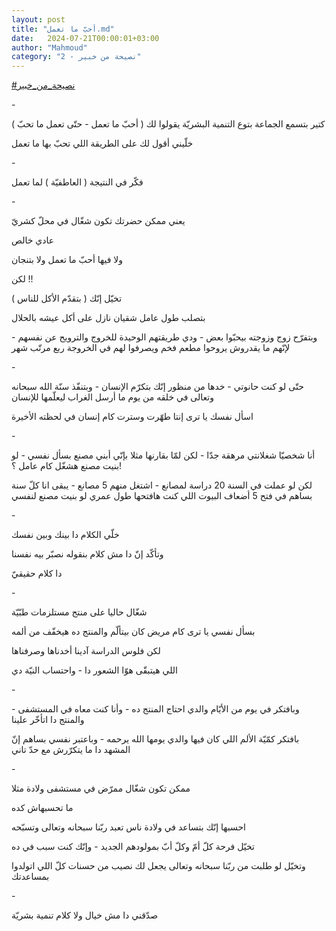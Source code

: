 ```yaml
---
layout: post
title: "أحبّ ما تعمل.md"
date:   2024-07-21T00:00:01+03:00
author: "Mahmoud"
category: "2 - نصيحة من خبير"
---
```

[<u>\#نصيحة_من_خبير</u>](https://www.facebook.com/hashtag/%D9%86%D8%B5%D9%8A%D8%AD%D8%A9_%D9%85%D9%86_%D8%AE%D8%A8%D9%8A%D8%B1?__eep__=6&__cft__%5b0%5d=AZUtXVqf06vXxbDLC7TL8HFeuAg-xDkR0uiLlZlTqRPPsjbPIHXDTUXArbdeeSLMjIEcatwvJop8qEG1hjNkS5x0bXb34kF9il7CnSBNGxrxZPF2vWyfO8MRvXUONJFmeDE1RrSgt5iUg65xBcv5v5GLs3Uxw0n-_VlzpzbyFAi5WQ&__tn__=*NK-R)

\-

كتير بتسمع الجماعة بتوع التنمية البشريّة يقولوا لك ( أحبّ
ما تعمل - حتّى تعمل ما تحبّ )

خلّيني أقول لك على الطريقة اللي تحبّ بها ما تعمل

\-

فكّر في النتيجة ( العاطفيّة ) لما تعمل

\-

يعني ممكن حضرتك تكون شغّال في محلّ كشريّ

عادي خالص

ولا فيها أحبّ ما تعمل ولا بتنجان

لكن !!

تخيّل إنّك ( بتقدّم الأكل للناس )

بتصلب طول عامل شقيان نازل على أكل عيشه بالحلال

وبتفرّح زوج وزوجته بيحبّوا بعض - ودي طريقتهم الوحيدة
للخروج والترويح عن نفسهم - لإنّهم ما يقدروش يروحوا مطعم فخم ويصرفوا لهم
في الخروجة ربع مرتّب شهر

\-

حتّى لو كنت حانوتي - خدها من منظور إنّك بتكرّم الإنسان -
وبتنفّذ سنّة الله سبحانه وتعالى في خلقه من يوم ما أرسل الغراب ليعلّمها
للإنسان

اسأل نفسك يا ترى إنتا طهّرت وسترت كام إنسان في لحظته
الأخيرة

\-

أنا شخصيّا شغلانتي مرهقة جدّا - لكن لمّا بقارنها مثلا بإنّي
أبني مصنع بسأل نفسي - لو بنيت مصنع هشغّل كام عامل ؟!

لكن لو عملت في السنة 20 دراسة لمصانع - اشتغل منهم 5
مصانع - يبقى انا كلّ سنة بساهم في فتح 5 أضعاف البيوت اللي كنت هافتحها طول
عمري لو بنيت مصنع لنفسي

\-

خلّي الكلام دا بينك وبين نفسك

وتأكّد إنّ دا مش كلام بنقوله نصبّر بيه نفسنا

دا كلام حقيقيّ

\-

شغّال حاليا على منتج مستلزمات طبّيّة

بسأل نفسي يا ترى كام مريض كان بيتألّم والمنتج ده هيخفّف من
ألمه

لكن فلوس الدراسة آدينا أخدناها وصرفناها

اللي هيتبقّى هوّا الشعور دا - واحتساب النيّة دي

\-

وبافتكر في يوم من الأيّام والدي احتاج المنتج ده - وأنا
كنت معاه في المستشفى - والمنتج دا اتأخّر علينا

بافتكر كمّيّة الألم اللي كان فيها والدي يومها الله يرحمه -
وباعتبر نفسي بساهم إنّ المشهد دا ما يتكرّرش مع حدّ تاني

\-

ممكن تكون شغّال ممرّض في مستشفى ولادة مثلا

ما تحسبهاش كده

احسبها إنّك بتساعد في ولادة ناس تعبد ربّنا سبحانه وتعالى
وتسبّحه

تخيّل فرحة كلّ أمّ وكلّ أبّ بمولودهم الجديد - وإنّك كنت سبب في
ده

وتخيّل لو طلبت من ربّنا سبحانه وتعالى يجعل لك نصيب من
حسنات كلّ اللي اتولدوا بمساعدتك

\-

صدّقني دا مش خيال ولا كلام تنمية بشريّة
